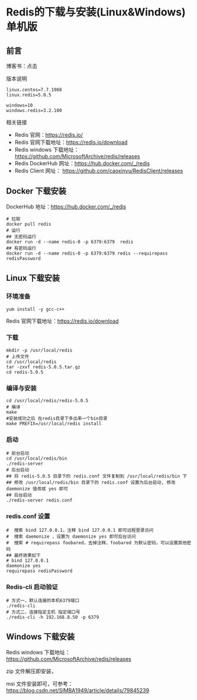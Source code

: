 # Redis的下载与安装(Linux&Windows)单机版

## 前言

博客书：点击

版本说明

```properties
linux.centos=7.7.1908
linux.redis=5.0.5

windows=10
windows.redis=3.2.100
```

相关链接

* Redis 官网：https://redis.io/
* Redis 官网下载地址：https://redis.io/download
* Redis windows 下载地址：https://github.com/MicrosoftArchive/redis/releases
* Redis DockerHub 网址：https://hub.docker.com/_/redis
* Redis Client 网址： https://github.com/caoxinyu/RedisClient/releases

## Docker 下载安装

DockerHub 地址：https://hub.docker.com/_/redis

```shell
# 拉取
docker pull redis
# 运行
## 无密码运行
docker run -d --name redis-0 -p 6379:6379  redis
## 有密码运行
docker run -d --name redis-0 -p 6379:6379 redis --requirepass redisPassword
```

## Linux 下载安装

### 环境准备

```shell
yum install -y gcc-c++
```

Redis 官网下载地址：https://redis.io/download

### 下载

```shell
mkdir -p /usr/local/redis
# 上传文件
cd /usr/local/redis
tar -zxvf redis-5.0.5.tar.gz
cd redis-5.0.5
```

### 编译与安装

```shell
cd /usr/local/redis/redis-5.0.5
# 编译
make
#安装成功之后 在redis目录下多出来一个bin目录
make PREFIX=/usr/local/redis install
```

### 启动

```shell
# 前台启动
cd /usr/local/redis/bin
./redis-server
# 后台启动
## 将 redis-5.0.5 目录下的 redis.conf 文件复制到 /usr/local/redis/bin 下
## 修改 /usr/local/redis/bin 目录下的 redis.conf 设置为后台启动, 修改 daemonize 值改成 yes 即可
## 后台启动
./redis-server redis.conf
```

### redis.conf 设置
```
#  搜索 bind 127.0.0.1，注释 bind 127.0.0.1 即可远程登录访问
#  搜索 daemonize ，设置为 daemonize yes 即可后台访问
#  搜索 # requirepass foobared，去掉注释，foobared 为默认密码，可以设置其他密码
## 最终效果如下
# bind 127.0.0.1
daemonize yes
requirepass redisPassword
```

### Redis-cli 启动验证

```shell
# 方式一，默认连接的本机6379端口
./redis-cli
# 方式二，连接指定主机 指定端口号
./redis-cli -h 192.168.8.50 -p 6379
```

## Windows 下载安装

Redis windows 下载地址：https://github.com/MicrosoftArchive/redis/releases

zip 文件解压即安装，

msi 文件安装即可，可参考：https://blog.csdn.net/SIMBA1949/article/details/79845239




